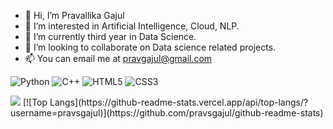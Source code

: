 - 👋 Hi, I’m Pravallika Gajul
- 👀 I’m interested in Artificial Intelligence, Cloud, NLP.
- 🌱 I’m currently third year in Data Science.
- 💞️ I’m looking to collaborate on Data science related projects.
- 📫 You can email me at pravgajul@gmail.com



![Python](https://img.shields.io/badge/-Python-black?style=flat-square&logo=Python)
![C++](https://img.shields.io/badge/-C++-00599C?style=flat-square&logo=c)
![HTML5](https://img.shields.io/badge/-HTML5-E34F26?style=flat-square&logo=html5&logoColor=white)
![CSS3](https://img.shields.io/badge/-CSS3-1572B6?style=flat-square&logo=css3)

<picture>
<source 
  srcset="https://github-readme-stats.vercel.app/api?username=pravsgajul&show_icons=true&theme=dark"
  media="(prefers-color-scheme: dark)"
/>
<source
  srcset="https://github-readme-stats.vercel.app/api?username=pravsgajul&show_icons=true"
  media="(prefers-color-scheme: dark), (prefers-color-scheme: dark)"
/>
<img src="https://github-readme-stats.vercel.app/api?username=pravsgajul&show_icons=true" />
</picture>
[![Top Langs](https://github-readme-stats.vercel.app/api/top-langs/?username=pravsgajul)](https://github.com/pravsgajul/github-readme-stats)
<!---
pravsgajul/pravsgajul is a ✨ special ✨ repository because its `README.md` (this file) appears on your GitHub profile.
You can click the Preview link to take a look at your changes.
--->
